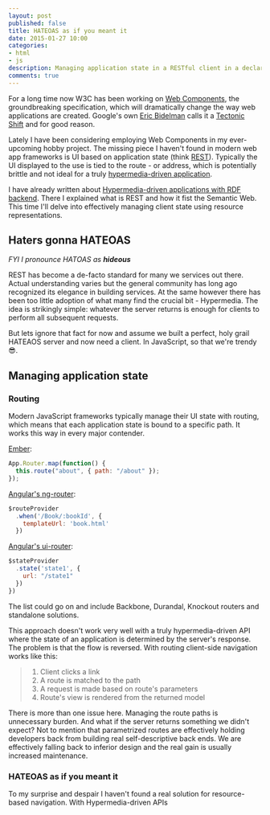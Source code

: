 ```yaml
---
layout: post
published: false
title: HATEOAS as if you meant it
date: 2015-01-27 10:00
categories:
- html
- js
description: Managing application state in a RESTful client in a declarative way
comments: true
---
```


For a long time now W3C has been working on [Web Components][wc], the groundbreaking
specification, which will dramatically change the way web applications are
created. Google's own [Eric Bidelman][eric] calls it a [Tectonic Shift][shift]
and for good reason.

Lately I have been considering employing Web Components in my ever-upcoming hobby
project. The missing piece I haven't found in modern web app frameworks is UI
based on application state (think [REST][rest]). Typically the UI displayed to the use
is tied to the route - or address, which is potentially brittle and not ideal for
a truly [hypermedia-driven application][hateoas].

<!--more-->

I have already written about [Hypermedia-driven applications with RDF
backend](/2014/06/rest-rdf-and-hypermedia/). There I explained what is REST and
how it fist the Semantic Web. This time I'll delve into effectively managing
client state using resource representations.

## Haters gonna HATEOAS

_FYI I pronounce HATOAS as __hideous___

REST has become a de-facto standard for many we services out there. Actual
understanding varies but the general community has long ago recognized its
elegance in building services. At the same however there has been too little
adoption of what many find the crucial bit - Hypermedia. The idea is strikingly
simple: whatever the server returns is enough for clients to perform all
subsequent requests.

But lets ignore that fact for now and assume we built a perfect, holy grail
HATEAOS server and now need a client. In JavaScript, so that we're trendy
:sunglasses:.

## Managing application state

### Routing

Modern JavaScript frameworks typically manage their UI state with routing, which
means that each application state is bound to a specific path. It works this way
in every major contender.

[Ember](http://emberjs.com/guides/routing/defining-your-routes/):

``` js
App.Router.map(function() {
  this.route("about", { path: "/about" });
});
```
[Angular's ng-router](https://docs.angularjs.org/api/ngRoute/service/$route#example):

``` js
$routeProvider
  .when('/Book/:bookId', {
    templateUrl: 'book.html'
  })
```

[Angular's ui-router](https://github.com/angular-ui/ui-router):

``` js
$stateProvider
  .state('state1', {
    url: "/state1"
  })
})
```

The list could go on and include Backbone, Durandal, Knockout routers and standalone
solutions.

This approach doesn't work very well with a truly hypermedia-driven API where the
state of an application is determined by the server's response. The problem is
that the flow is reversed. With routing client-side navigation works like this:

> 1. Client clicks a link
> 2. A route is matched to the path
> 3. A request is made based on route's parameters
> 4. Route's view is rendered from the returned model

There is more than one issue here. Managing the route paths is unnecessary burden.
And what if the server returns something we didn't expect? Not to mention that
parametrized routes are effectively holding developers back from building
real self-descriptive back ends. We are effectively falling back to inferior design
and the real gain is usually increased maintenance.

### HATEOAS as if you meant it

To my surprise and despair I haven't found a real solution for resource-based
navigation. With Hypermedia-driven APIs 

[wc]: http://webcomponents.org/
[eric]: https://twitter.com/ebidel
[shift]: http://webcomponents.org/presentations/web-components-a-tectonic-shift-for-web-development-at-google-io/
[rest]: http://ruben.verborgh.org/blog/2012/08/24/rest-wheres-my-state/
[hateoas]: http://restcookbook.com/Basics/hateoas/
